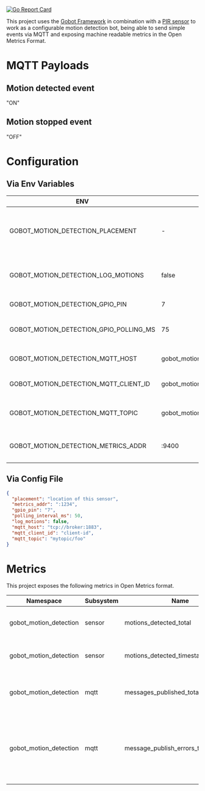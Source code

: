 [![Go Report Card](https://goreportcard.com/badge/github.com/soerenschneider/gobot-pir)](https://goreportcard.com/report/github.com/soerenschneider/gobot-pir)

This project uses the [Gobot Framework](https://gobot.io/) in combination with a [PIR sensor](https://gobot.io/documentation/drivers/pir-motion-sensor/) to work as a configurable motion detection bot, being able to send simple events via MQTT and exposing machine readable metrics in the Open Metrics Format.

# MQTT Payloads

## Motion detected event
"ON"

## Motion stopped event
"OFF"

# Configuration
## Via Env Variables
| ENV                                     | Default                           | Description                                      |
|-----------------------------------------|-----------------------------------|--------------------------------------------------|
| GOBOT_MOTION_DETECTION_PLACEMENT        | -                                 | Location short name of this motion detection bot |
| GOBOT_MOTION_DETECTION_LOG_MOTIONS      | false                             | Write a log message for every motion event       |
| GOBOT_MOTION_DETECTION_GPIO_PIN         | 7                                 | GPIO pin to poll                                 |
| GOBOT_MOTION_DETECTION_GPIO_POLLING_MS  | 75                                | GPIO polling frequency in milliseconds           |
| GOBOT_MOTION_DETECTION_MQTT_HOST        | gobot_motion_detection-$PLACEMENT | MQTT connection broker                           |
| GOBOT_MOTION_DETECTION_MQTT_CLIENT_ID   | gobot_motion_detection-$PLACEMENT | Client ID for the MQTT connection                |
| GOBOT_MOTION_DETECTION_MQTT_TOPIC       | gobot_motion_detection/$PLACEMENT | Topic to publish messages into                   |
| GOBOT_MOTION_DETECTION_METRICS_ADDR     | :9400                             | Prometheus http handler listen address           |

## Via Config File

```json
{
  "placement": "location of this sensor",
  "metrics_addr": ":1234",
  "gpio_pin": "7",
  "polling_interval_ms": 50,
  "log_motions": false,
  "mqtt_host": "tcp://broker:1883",
  "mqtt_client_id": "client-id",
  "mqtt_topic": "mytopic/foo"
}
```

# Metrics

This project exposes the following metrics in Open Metrics format.

| Namespace              | Subsystem | Name                               | Type    | Labels   | Help                                                              |
|------------------------|-----------|------------------------------------|---------|----------|-------------------------------------------------------------------|
| gobot_motion_detection | sensor    | motions_detected_total             | counter | placement | Total amount of detected motions                                  |
| gobot_motion_detection | sensor    | motions_detected_timestamp_seconds | gauge   | placement | Timestamp of the last detected motion                             |
| gobot_motion_detection | mqtt      | messages_published_total           | counter | placement | The amount of published MQTT messages                             |
| gobot_motion_detection | mqtt      | message_publish_errors_total       | counter | placement | Total amount of errors while trying to publish messages over MQTT |
